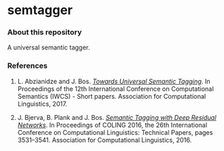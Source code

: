 # semtagger

### About this repository

A universal semantic tagger.

### References

1. L. Abzianidze and J. Bos. [_Towards Universal Semantic Tagging_](http://www.aclweb.org/anthology/W17-6901). In Proceedings of the 12th International Conference on Computational Semantics (IWCS) - Short papers. Association for Computational Linguistics, 2017.

2. J. Bjerva, B. Plank and J. Bos. [_Semantic Tagging with Deep Residual Networks_](http://aclweb.org/anthology/C16-1333). In Proceedings of COLING 2016, the 26th International Conference on Computational Linguistics: Technical Papers, pages 3531–3541. Association for Computational Linguistics, 2016.
